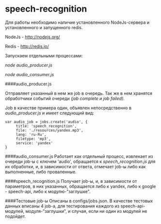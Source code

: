 speech-recognition
==================
Для работы необходимо наличие установленного NodeJs-сервера и  установленного и запущенного redis.

NodeJs - http://nodejs.org/

Redis - http://redis.io/

Запускаем отдельными процессами:

*node audio_producer.js*


*node audio_consumer.js*

####audio_producer.js

Отправляет указанный в нем же job в очередь. 
Так же в нем хранятся обработчики событий очереди
*(job complete и job failed)*.

Job в качестве примера один, объявлен непосредственно в *audio_producer.js* и имеет следующий вид:

```
var audio_job = jobs.create('audio', {
     title: 'speech_recognition',
     file: './resources/yandex.mp3',
     lang: 'ru-Ru',
     filetype: 'mp3',
     service: 'yandex'
}
```


####audio_consumer.js
Работает как отдельный процесс, извлекает из очереди job-ы с ключем 'audio', 
обращается к *speech_recognition.js* для их обработки, и, в зависимости от ответа, 
отмечает job-ы либо как выполненные, либо проваленные.

####speech_recognition.js
Получает job-ы, и, в зависимости от параметров, в них указанных, 
обращается либо к yandex, либо к google - speech-api, либо к модулю-"заглушке".


####Тестовые job-ы
Описаны в configs/jobs.json.
В качестве тестовых данных вписаны 4 job-a, для тестирования каждого из speech-api-модулей, модуля-"заглушки", и случая, если ни один из модулей не подойдет.



